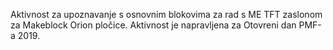 Aktivnost za upoznavanje s osnovnim blokovima za rad s ME TFT zaslonom za Makeblock Orion pločice. 
Aktivnost je napravljena za Otovreni dan PMF-a 2019.

